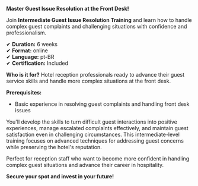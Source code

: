 **Master Guest Issue Resolution at the Front Desk!**

Join **Intermediate Guest Issue Resolution Training** and learn how to handle complex guest complaints and challenging situations with confidence and professionalism.

✔ **Duration:** 6 weeks  
✔ **Format:** online  
✔ **Language:** pt-BR  
✔ **Certification:** Included

**Who is it for?** Hotel reception professionals ready to advance their guest service skills and handle more complex situations at the front desk.

**Prerequisites:**
- Basic experience in resolving guest complaints and handling front desk issues

You'll develop the skills to turn difficult guest interactions into positive experiences, manage escalated complaints effectively, and maintain guest satisfaction even in challenging circumstances. This intermediate-level training focuses on advanced techniques for addressing guest concerns while preserving the hotel's reputation.

Perfect for reception staff who want to become more confident in handling complex guest situations and advance their career in hospitality.

**Secure your spot and invest in your future!**